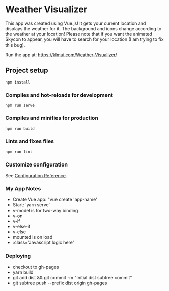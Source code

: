 # Weather Visualizer
This app was created using Vue.js! It gets your current location and displays the weather for it. The background and icons change according to the weather at your location! Please note that if you want the animated Skycon to appear, you will have to search for your location (I am trying to fix this bug).

Run the app at: https://klmui.com/Weather-Visualizer/

## Project setup
```
npm install
```

### Compiles and hot-reloads for development
```
npm run serve
```

### Compiles and minifies for production
```
npm run build
```

### Lints and fixes files
```
npm run lint
```

### Customize configuration
See [Configuration Reference](https://cli.vuejs.org/config/).


### My App Notes
- Create Vue app: "vue create 'app-name'
- Start: 'yarn serve'
- v-model is for two-way binding
- v-on
- v-if
- v-else-if
- v-else
- mounted is on load
- :class="Javascript logic here"

### Deploying
- checkout to gh-pages
- yarn build
- git add dist && git commit -m "Initial dist subtree commit"
- git subtree push --prefix dist origin gh-pages